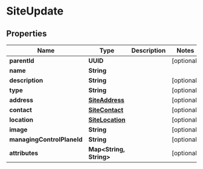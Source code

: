 

# SiteUpdate


## Properties

Name | Type | Description | Notes
------------ | ------------- | ------------- | -------------
**parentId** | **UUID** |  |  [optional]
**name** | **String** |  | 
**description** | **String** |  |  [optional]
**type** | **String** |  |  [optional]
**address** | [**SiteAddress**](SiteAddress.md) |  |  [optional]
**contact** | [**SiteContact**](SiteContact.md) |  |  [optional]
**location** | [**SiteLocation**](SiteLocation.md) |  |  [optional]
**image** | **String** |  |  [optional]
**managingControlPlaneId** | **String** |  |  [optional]
**attributes** | **Map&lt;String, String&gt;** |  |  [optional]



